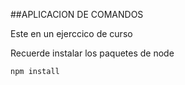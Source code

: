 ##APLICACION DE COMANDOS 

Este en un ejerccico de curso 



Recuerde instalar los paquetes de node


```
npm install
````